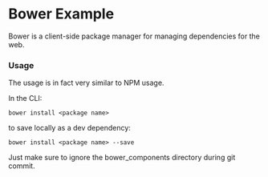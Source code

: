 # Bower Example

Bower is a client-side package manager for managing dependencies for the web.

### Usage

The usage is in fact very similar to NPM usage.

In the CLI:

```
bower install <package name>
```

to save locally as a dev dependency:

```
bower install <package name> --save
```

Just make sure to ignore the bower_components directory during git commit. 
